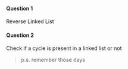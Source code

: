 #### Question 1

Reverse Linked List

#### Question 2

Check if a cycle is present in a linked list or not

> p.s. remember those days